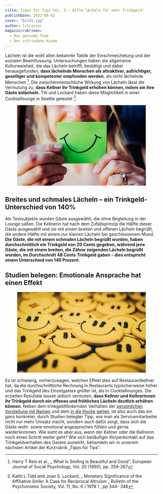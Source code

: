 ```yaml
---
title: Tipps für Tips Vol. 3 - Bitte lächeln für mehr Trinkgeld!
publishDate: 2022-06-02
cover: "bild1.jpg"
author: lstrasser
magazin/rubriken:
  - Das gesunde Team
  - Der zufriedene Kunde
---
```


Lächeln ist die wohl allen bekannte Taktik der Einschmeichelung und der sozialen Beeinflussung. Untersuchungen haben die
allgemeine Kulturweisheit, die das Lächeln betrifft, bestätigt und dabei herausgefunden, **dass lächelnde Menschen als
attraktiver, aufrichtiger, geselliger und kompetenter empfunden werden**, als nicht lächelnde Menschen [^4]. Die
zwischenmenschliche Wirkung von Lächeln lässt die Vermutung zu, **dass Kellner ihr Trinkgeld erhöhen können, indem sie
ihre Gäste anlächeln**. Titt und Lockard haben diese Möglichkeit in einer Cocktaillounge in Seattle getestet [^5].

<figure caption="" class="float right">
<img src="bild2.jpg" />
</figure>

## Breites und schmales Lächeln – ein Trinkgeld-Unterschied von 140%

Als Testsubjekte wurden Gäste ausgewählt, die ohne Begleitung in der Lounge saßen. Die Kellnerin hat nach dem
Zufallsprinzip die Hälfte dieser Gäste ausgewählt und sie mit einem breiten und offenen Lächeln begrüßt, die andere
Hälfte mit einem nur kleinen Lächeln bei geschlossenem Mund. **Die Gäste, die mit einem schmalen Lächeln begrüßt wurden,
haben durchschnittlich ein Trinkgeld von 20 Cents gegeben, während jene Gäste, die mit einem breiten, die Zähne
zeigenden Lächeln begrüßt wurden, im Durchschnitt 48 Cents Trinkgeld gaben - dies entspricht einem Unterschied von 140
Prozent.**

## Studien belegen: Emotionale Ansprache hat einen Effekt

<figure caption="" class="float left">
<img src="bild4.jpg" />
</figure>

Es ist schwierig, vorherzusagen, welchen Effekt dies auf Restaurantkellner hat, da die durchschnittliche Rechnung in
Restaurants typischerweise höher und das Trinkgeld des Einzelgastes größer ist, als in Cocktaillounges. Die erzielten
Resultate lassen jedoch vermuten, **dass Kellner und Kellnerinnen ihr Trinkgeld durch ein offenes und fröhliches Lächeln
deutlich erhöhen können**. Neben dem trinkgeldfördernden Verhalten der [persönlichen Vorstellung mit Namen](../tipps_for_tips_1/)
und dem [in die Hocke gehen](../tipps_for_tips_2/), ist also auch das ein ganz konkreter, durch Studien
belegter Tipp, wie man als Servicemitarbeiter nicht nur mehr Umsatz macht, sondern auch dafür sorgt, dass sich die Gäste
wohl- sowie emotional angesprochen fühlen und gerne wiederkommen. Wie sieht es aber aus, wenn der Kellner oder die
Kellnerin noch einen Schritt weiter geht? Wie sich beiläufiger Körperkontakt auf das Trinkgeldverhalten des Gastes
auswirkt, behandeln wir in unserem nächsten Artikel der Kurzrubrik „Tipps für Tips“.

[^4]: Harry T Reis et al., „ What Is Smiling Is Beautiful and Good“, European Journal of Social Psychology, Vol. 20 (1990), pp. 259-267
[^5]: Kathi L.Tidd and Joan S. Lockard, „ Monetary Significance of the Affiliative Smile: A Case for Reciprocal Altruism „ Bulletin of the Psychonomic Society, Vol. 11, No. 6 ( 1978 ) , pp 344- 346
[^6]: Jakob Hornik, „ Tactile Stimulation and Consumer Research“ Journal of Consumer Research Vol. 19 ( December 1992 ), pp. 449 - 458
